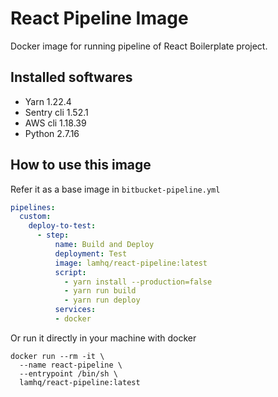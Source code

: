 # React Pipeline Image

Docker image for running pipeline of React Boilerplate project.

## Installed softwares 

- Yarn 1.22.4
- Sentry cli 1.52.1
- AWS cli 1.18.39
- Python 2.7.16


## How to use this image

Refer it as a base image in `bitbucket-pipeline.yml`

```yml
pipelines:
  custom:
    deploy-to-test:
      - step:
          name: Build and Deploy
          deployment: Test
          image: lamhq/react-pipeline:latest
          script:
            - yarn install --production=false
            - yarn run build
            - yarn run deploy
          services:
          - docker
```

Or run it directly in your machine with docker

```shell
docker run --rm -it \
  --name react-pipeline \
  --entrypoint /bin/sh \
  lamhq/react-pipeline:latest
```